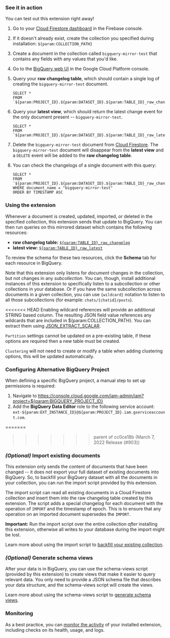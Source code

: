### See it in action

You can test out this extension right away!

1.  Go to your [Cloud Firestore dashboard](https://console.firebase.google.com/project/${param:PROJECT_ID}/firestore/data) in the Firebase console.

1.  If it doesn't already exist, create the collection you specified during installation: `${param:COLLECTION_PATH}`

1.  Create a document in the collection called `bigquery-mirror-test` that contains any fields with any values that you'd like.

1.  Go to the [BigQuery web UI](https://console.cloud.google.com/bigquery?project=${param:PROJECT_ID}&p=${param:PROJECT_ID}&d=${param:DATASET_ID}) in the Google Cloud Platform console.

1.  Query your **raw changelog table**, which should contain a single log of creating the `bigquery-mirror-test` document.

    ```
    SELECT *
    FROM `${param:PROJECT_ID}.${param:DATASET_ID}.${param:TABLE_ID}_raw_changelog`
    ```

1.  Query your **latest view**, which should return the latest change event for the only document present -- `bigquery-mirror-test`.

    ```
    SELECT *
    FROM `${param:PROJECT_ID}.${param:DATASET_ID}.${param:TABLE_ID}_raw_latest`
    ```

1.  Delete the `bigquery-mirror-test` document from [Cloud Firestore](https://console.firebase.google.com/project/${param:PROJECT_ID}/firestore/data).
    The `bigquery-mirror-test` document will disappear from the **latest view** and a `DELETE` event will be added to the **raw changelog table**.

1.  You can check the changelogs of a single document with this query:

    ```
    SELECT *
    FROM `${param:PROJECT_ID}.${param:DATASET_ID}.${param:TABLE_ID}_raw_changelog`
    WHERE document_name = "bigquery-mirror-test"
    ORDER BY TIMESTAMP ASC
    ```

### Using the extension

Whenever a document is created, updated, imported, or deleted in the specified collection, this extension sends that update to BigQuery. You can then run queries on this mirrored dataset which contains the following resources:

- **raw changelog table:** [`${param:TABLE_ID}_raw_changelog`](https://console.cloud.google.com/bigquery?project=${param:PROJECT_ID}&p=${param:PROJECT_ID}&d=${param:DATASET_ID}&t=${param:TABLE_ID}_raw_changelog&page=table)
- **latest view:** [`${param:TABLE_ID}_raw_latest`](https://console.cloud.google.com/bigquery?project=${param:PROJECT_ID}&p=${param:PROJECT_ID}&d=${param:DATASET_ID}&t=${param:TABLE_ID}_raw_latest&page=table)

To review the schema for these two resources, click the **Schema** tab for each resource in BigQuery.

Note that this extension only listens for _document_ changes in the collection, but not changes in any _subcollection_. You can, though, install additional instances of this extension to specifically listen to a subcollection or other collections in your database. Or if you have the same subcollection across documents in a given collection, you can use `{wildcard}` notation to listen to all those subcollections (for example: `chats/{chatid}/posts`).

<<<<<<< HEAD
Enabling wildcard references will provide an additional STRING based column. The resulting JSON field value references any wildcards that are included in ${param:COLLECTION_PATH}. You can extract them using [JSON_EXTRACT_SCALAR](https://cloud.google.com/bigquery/docs/reference/standard-sql/json_functions#json_extract_scalar).


`Partition` settings cannot be updated on a pre-existing table, if these options are required then a new table must be created.

`Clustering` will not need to create or modify a table when adding clustering options, this will be updated automatically.

### Configuring Alternative BigQuery Project

When defining a specific BigQuery project, a manual step to set up permissions is required:

1. Navigate to https://console.cloud.google.com/iam-admin/iam?project=${param:BIGQUERY_PROJECT_ID}
2. Add the **BigQuery Data Editor** role to the following service account:
   `ext-${param:EXT_INSTANCE_ID}@${param:PROJECT_ID}.iam.gserviceaccount.com`.

=======
>>>>>>> parent of cc0ce18b (March 7, 2022 Release (#903))
### _(Optional)_ Import existing documents

This extension only sends the content of documents that have been changed -- it does not export your full dataset of existing documents into BigQuery. So, to backfill your BigQuery dataset with all the documents in your collection, you can run the import script provided by this extension.

The import script can read all existing documents in a Cloud Firestore collection and insert them into the raw changelog table created by this extension. The script adds a special changelog for each document with the operation of `IMPORT` and the timestamp of epoch. This is to ensure that any operation on an imported document supersedes the `IMPORT`.

**Important:** Run the import script over the entire collection _after_ installing this extension, otherwise all writes to your database during the import might be lost.

Learn more about using the import script to [backfill your existing collection](https://github.com/firebase/extensions/blob/master/firestore-bigquery-export/guides/IMPORT_EXISTING_DOCUMENTS.md).

### _(Optional)_ Generate schema views

After your data is in BigQuery, you can use the schema-views script (provided by this extension) to create views that make it easier to query relevant data. You only need to provide a JSON schema file that describes your data structure, and the schema-views script will create the views.

Learn more about using the schema-views script to [generate schema views](https://github.com/firebase/extensions/blob/master/firestore-bigquery-export/guides/GENERATE_SCHEMA_VIEWS.md).

### Monitoring

As a best practice, you can [monitor the activity](https://firebase.google.com/docs/extensions/manage-installed-extensions#monitor) of your installed extension, including checks on its health, usage, and logs.
